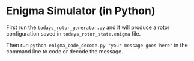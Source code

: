 # Enigma Simulator (in Python)

First run the `todays_rotor_generator.py` and it will produce a rotor configuration saved in `todays_rotor_state.enigma` file.

Then run `python enigma_code_decode.py "your message goes here"` in the command line to code or decode the message.
